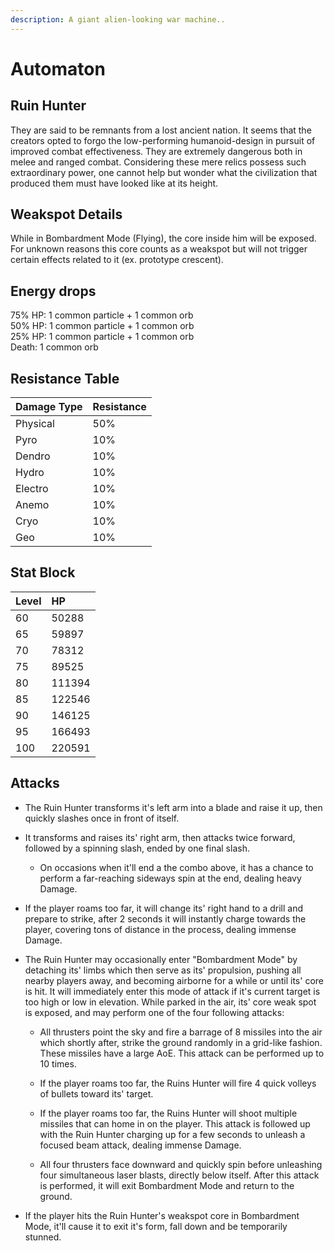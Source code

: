```yaml
---
description: A giant alien-looking war machine..
---
```


# Automaton

## Ruin Hunter

They are said to be remnants from a lost ancient nation. It seems that the creators opted to forgo the low-performing humanoid-design in pursuit of improved combat effectiveness. They are extremely dangerous both in melee and ranged combat. Considering these mere relics possess such extraordinary power, one cannot help but wonder what the civilization that produced them must have looked like at its height.

## Weakspot Details

While in Bombardment Mode (Flying), the core inside him will be exposed. For unknown reasons this core counts as a weakspot but will not trigger certain effects related to it (ex. prototype crescent).

## Energy drops

75% HP: 1 common particle + 1 common orb  
50% HP: 1 common particle + 1 common orb  
25% HP: 1 common particle + 1 common orb  
Death: 1 common orb  

## Resistance Table

| Damage Type | Resistance |
| :--- | :--- |
| Physical | 50% |
| Pyro | 10% |
| Dendro | 10% |
| Hydro | 10% |
| Electro | 10% |
| Anemo | 10% |
| Cryo | 10% |
| Geo | 10% |

## Stat Block

| Level | HP |
| :--- | :--- |
| 60 | 50288 |
| 65 | 59897 |
| 70 | 78312 |
| 75 | 89525 |
| 80 | 111394 |
| 85 | 122546 |
| 90 | 146125 |
| 95 | 166493 |
| 100 | 220591 |

## Attacks

* The Ruin Hunter transforms it's left arm into a blade and raise it up, then quickly slashes once in front of itself.

* It transforms and raises its' right arm, then attacks twice forward, followed by a spinning slash, ended by one final slash.
  * On occasions when it'll end a the combo above, it has a chance to perform a far-reaching sideways spin at the end, dealing heavy Damage.

* If the player roams too far, it will change its' right hand to a drill and prepare to strike, after 2 seconds it will instantly charge towards the player, covering tons of distance in the process, dealing immense Damage.

* The Ruin Hunter may occasionally enter "Bombardment Mode" by detaching its' limbs which then serve as its' propulsion, pushing all nearby players away, and becoming airborne for a while or until its' core is hit. It will immediately enter this mode of attack if it's current target is too high or low in elevation. While parked in the air, its' core weak spot is exposed, and may perform one of the four following attacks:

  * All thrusters point the sky and fire a barrage of 8 missiles into the air which shortly after, strike the ground randomly in a grid-like fashion. These missiles have a large AoE. This attack can be performed up to 10 times.

  * If the player roams too far, the Ruins Hunter will fire 4 quick volleys of bullets toward its' target.

  * If the player roams too far, the Ruins Hunter will shoot multiple missiles that can home in on the player. This attack is followed up with the Ruin Hunter charging up for a few seconds to unleash a focused beam attack, dealing immense Damage.

  * All four thrusters face downward and quickly spin before unleashing four simultaneous laser blasts, directly below itself. After this attack is performed, it will exit Bombardment Mode and return to the ground.

* If the player hits the Ruin Hunter's weakspot core in Bombardment Mode, it'll cause it to exit it's form, fall down and be temporarily stunned.
